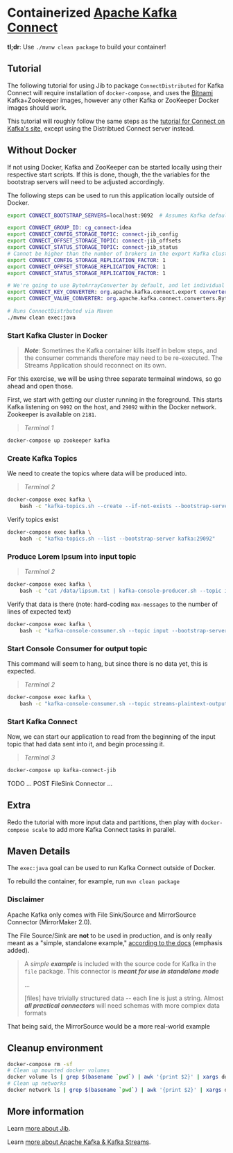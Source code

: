 # Containerized [Apache Kafka Connect](http://kafka.apache.org/documentation/#connect)

**tl;dr**: Use `./mvnw clean package` to build your container!

## Tutorial

The following tutorial for using Jib to package `ConnectDistributed` for Kafka Connect will require installation of `docker-compose`, and uses the [Bitnami](https://github.com/bitnami/bitnami-docker-kafka) Kafka+Zookeeper images, however any other Kafka or ZooKeeper Docker images should work. 

This tutorial will roughly follow the same steps as the [tutorial for Connect on Kafka's site](https://kafka.apache.org/documentation/#quickstart_kafkaconnect), except using the Distribtued Connect server instead. 

## Without Docker

If not using Docker, Kafka and ZooKeeper can be started locally using their respective start scripts. If this is done, though, the the variables for the bootstrap servers will need to be adjusted accordingly.  

The following steps can be used to run this application locally outside of Docker.  

```bash
export CONNECT_BOOTSTRAP_SERVERS=localhost:9092  # Assumes Kafka default port

export CONNECT_GROUP_ID: cg_connect-idea
export CONNECT_CONFIG_STORAGE_TOPIC: connect-jib_config
export CONNECT_OFFSET_STORAGE_TOPIC: connect-jib_offsets
export CONNECT_STATUS_STORAGE_TOPIC: connect-jib_status
# Cannot be higher than the number of brokers in the export Kafka cluster
export CONNECT_CONFIG_STORAGE_REPLICATION_FACTOR: 1
export CONNECT_OFFSET_STORAGE_REPLICATION_FACTOR: 1
export CONNECT_STATUS_STORAGE_REPLICATION_FACTOR: 1

# We're going to use ByteArrayConverter by default, and let individual connectors configure themselves
export CONNECT_KEY_CONVERTER: org.apache.kafka.connect.export converters.ByteArrayConverter
export CONNECT_VALUE_CONVERTER: org.apache.kafka.connect.converters.ByteArrayConverter

# Runs ConnectDistrbuted via Maven
./mvnw clean exec:java
```

### Start Kafka Cluster in Docker

> ***Note***: Sometimes the Kafka container kills itself in below steps, and the consumer commands therefore may need to be re-executed. The Streams Application should reconnect on its own. 

For this exercise, we will be using three separate termainal windows, so go ahead and open those. 

First, we start with getting our cluster running in the foreground. This starts Kafka listening on `9092` on the host, and `29092` within the Docker network. Zookeeper is available on `2181`.

> *Terminal 1*

```bash
docker-compose up zookeeper kafka
```

### Create Kafka Topics

We need to create the topics where data will be produced into. 

> *Terminal 2*

```bash
docker-compose exec kafka \
    bash -c "kafka-topics.sh --create --if-not-exists --bootstrap-server kafka:29092 --topic input --partitions=1 --replication-factor=1"
```

Verify topics exist

```bash
docker-compose exec kafka \
    bash -c "kafka-topics.sh --list --bootstrap-server kafka:29092"
```

### Produce Lorem Ipsum into input topic

> *Terminal 2*

```bash
docker-compose exec kafka \
    bash -c "cat /data/lipsum.txt | kafka-console-producer.sh --topic input --broker-list kafka:9092"
```

Verify that data is there (note: hard-coding `max-messages` to the number of lines of expected text)

```bash
docker-compose exec kafka \
    bash -c "kafka-console-consumer.sh --topic input --bootstrap-server kafka:9092 --from-beginning --max-messages=9"
```

### Start Console Consumer for output topic

This command will seem to hang, but since there is no data yet, this is expected. 

> *Terminal 2*

```bash
docker-compose exec kafka \
    bash -c "kafka-console-consumer.sh --topic streams-plaintext-output --bootstrap-server kafka:9092 --from-beginning"
```

### Start Kafka Connect

Now, we can start our application to read from the beginning of the input topic that had data sent into it, and begin processing it. 

> *Terminal 3*

```bash
docker-compose up kafka-connect-jib
```

TODO ... POST FileSink Connector ... 

<!-- 
*You should begin to see output in Terminal 2*

<kbd>Ctrl+C</kbd> on ***terminal 2*** after successful output and should see `Processed a total of 509 messages` if all words produced and consumed exactly once.  
-->

## Extra

Redo the tutorial with more input data and partitions, then play with `docker-compose scale` to add more Kafka Connect tasks in parallel.

## Maven Details 

The `exec:java` goal can be used to run Kafka Connect outside of Docker.

To rebuild the container, for example, run `mvn clean package`

### Disclaimer

Apache Kafka only comes with File Sink/Source and MirrorSource Connector (MirrorMaker 2.0).

The File Source/Sink are **not** to be used in production, and is only really meant as a "simple, standalone example," [according to the docs](https://kafka.apache.org/documentation/#connect_developing) (emphasis added).

> A _simple **example**_ is included with the source code for Kafka in the `file` package. This connector is **_meant for use in standalone mode_**
> 
> ... 
> 
> [files] have trivially structured data -- each line is just a string. Almost **_all practical connectors_** will need schemas with more complex data formats

That being said, the MirrorSource would be a more real-world example 

## Cleanup environment

```bash
docker-compose rm -sf
# Clean up mounted docker volumes
docker volume ls | grep $(basename `pwd`) | awk '{print $2}' | xargs docker volume rm 
# Clean up networks
docker network ls | grep $(basename `pwd`) | awk '{print $2}' | xargs docker network rm
```

## More information

Learn [more about Jib](https://github.com/GoogleContainerTools/jib).

Learn [more about Apache Kafka & Kafka Streams](http://kafka.apache.org/documentation).

